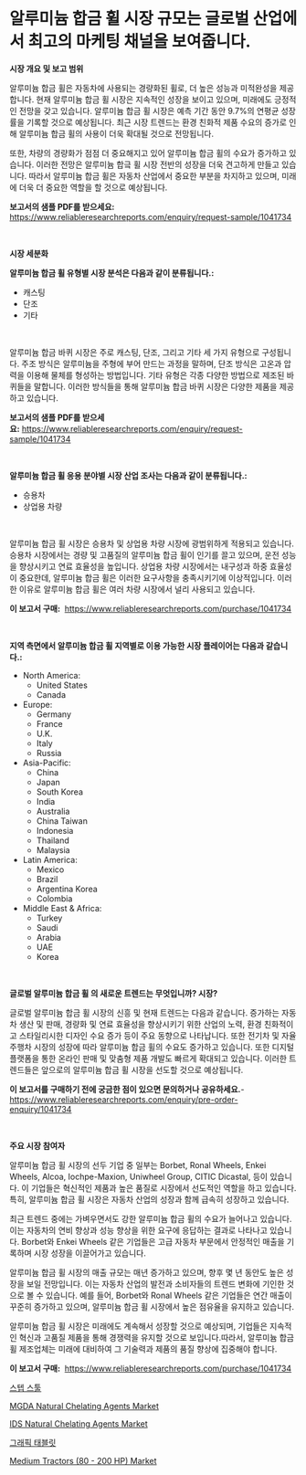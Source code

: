 <p><h1>알루미늄 합금 휠 시장 규모는 글로벌 산업에서 최고의 마케팅 채널을 보여줍니다.</h1></p><p><strong>시장 개요 및 보고 범위</strong></p>
<p><p>알루미늄 합금 휠은 자동차에 사용되는 경량화된 휠로, 더 높은 성능과 미적완성을 제공합니다. 현재 알루미늄 합금 휠 시장은 지속적인 성장을 보이고 있으며, 미래에도 긍정적인 전망을 갖고 있습니다. 알루미늄 합금 휠 시장은 예측 기간 동안 9.7%의 연평균 성장률을 기록할 것으로 예상됩니다. 최근 시장 트렌드는 환경 친화적 제품 수요의 증가로 인해 알루미늄 합금 휠의 사용이 더욱 확대될 것으로 전망됩니다. </p><p>또한, 차량의 경량화가 점점 더 중요해지고 있어 알루미늄 합금 휠의 수요가 증가하고 있습니다. 이러한 전망은 알루미늄 합긐 휠 시장 전반의 성장을 더욱 견고하게 만들고 있습니다. 따라서 알루미늄 합금 휠은 자동차 산업에서 중요한 부분을 차지하고 있으며, 미래에 더욱 더 중요한 역할을 할 것으로 예상됩니다.</p></p>
<p><strong>보고서의 샘플 PDF를 받으세요:</strong> <a href="https://www.reliableresearchreports.com/enquiry/request-sample/1041734">https://www.reliableresearchreports.com/enquiry/request-sample/1041734</a></p>
<p>&nbsp;</p>
<p><strong>시장 세분화</strong></p>
<p><strong>알루미늄 합금 휠 유형별 시장 분석은 다음과 같이 분류됩니다.:</strong></p>
<p><ul><li>캐스팅</li><li>단조</li><li>기타</li></ul></p>
<p>&nbsp;</p>
<p><p>알루미늄 합금 바퀴 시장은 주로 캐스팅, 단조, 그리고 기타 세 가지 유형으로 구성됩니다. 주조 방식은 알루미늄을 주형에 부어 만드는 과정을 말하며, 단조 방식은 고온과 압력을 이용해 물체를 형성하는 방법입니다. 기타 유형은 각종 다양한 방법으로 제조된 바퀴들을 말합니다. 이러한 방식들을 통해 알루미늄 합금 바퀴 시장은 다양한 제품을 제공하고 있습니다.</p></p>
<p><strong>보고서의 샘플 PDF를 받으세요:</strong>&nbsp;<a href="https://www.reliableresearchreports.com/enquiry/request-sample/1041734">https://www.reliableresearchreports.com/enquiry/request-sample/1041734</a></p>
<p>&nbsp;</p>
<p><strong> 알루미늄 합금 휠 응용 분야별 시장 산업 조사는 다음과 같이 분류됩니다.:</strong></p>
<p><ul><li>승용차</li><li>상업용 차량</li></ul></p>
<p>&nbsp;</p>
<p><p>알루미늄 합금 휠 시장은 승용차 및 상업용 차량 시장에 광범위하게 적용되고 있습니다. 승용차 시장에서는 경량 및 고품질의 알루미늄 합금 휠이 인기를 끌고 있으며, 운전 성능을 향상시키고 연료 효율성을 높입니다. 상업용 차량 시장에서는 내구성과 하중 효율성이 중요한데, 알루미늄 합금 휠은 이러한 요구사항을 충족시키기에 이상적입니다. 이러한 이유로 알루미늄 합금 휠은 여러 차량 시장에서 널리 사용되고 있습니다.</p></p>
<p><strong>이 보고서 구매:</strong>&nbsp; <a href="https://www.reliableresearchreports.com/purchase/1041734">https://www.reliableresearchreports.com/purchase/1041734</a></p>
<p>&nbsp;</p>
<p><strong>지역 측면에서 알루미늄 합금 휠 지역별로 이용 가능한 시장 플레이어는 다음과 같습니다.:</strong></p>
<p><ul>
    <li>
        North America:
        <ul>
            <li>United States</li>
            <li>Canada</li>
        </ul>
    </li>
    <li>
        Europe:
        <ul>
            <li>Germany</li>
            <li>France</li>
            <li>U.K.</li>
            <li>Italy</li>
            <li>Russia</li>
        </ul>
    </li>
    <li>
        Asia-Pacific:
        <ul>
            <li>China</li>
            <li>Japan</li>
            <li>South Korea</li>
            <li>India</li>
            <li>Australia</li>
            <li>China Taiwan</li>
            <li>Indonesia</li>
            <li>Thailand</li>
            <li>Malaysia</li>
        </ul>
    </li>
    <li>
        Latin America:
        <ul>
            <li>Mexico</li>
            <li>Brazil</li>
            <li>Argentina Korea</li>
            <li>Colombia</li>
        </ul>
    </li>
    <li>
        Middle East & Africa:
        <ul>
            <li>Turkey</li>
            <li>Saudi</li>
            <li>Arabia</li>
            <li>UAE</li>
            <li>Korea</li>
        </ul>
    </li>
    </ul></p>
<p>&nbsp;</p>
<p><strong>글로벌 알루미늄 합금 휠 의 새로운 트렌드는 무엇입니까? 시장?</strong></p>
<p><p>글로벌 알루미늄 합금 휠 시장의 신흥 및 현재 트렌드는 다음과 같습니다. 증가하는 자동차 생산 및 판매, 경량화 및 연료 효율성을 향상시키기 위한 산업의 노력, 환경 친화적이고 스타일리시한 디자인 수요 증가 등이 주요 동향으로 나타납니다. 또한 전기차 및 자율 주행차 시장의 성장에 따라 알루미늄 합금 휠의 수요도 증가하고 있습니다. 또한 디지털 플랫폼을 통한 온라인 판매 및 맞춤형 제품 개발도 빠르게 확대되고 있습니다. 이러한 트렌드들은 앞으로의 알루미늄 합금 휠 시장을 선도할 것으로 예상됩니다.</p></p>
<p><strong>이 보고서를 구매하기 전에 궁금한 점이 있으면 문의하거나 공유하세요.</strong>- <a href="https://www.reliableresearchreports.com/enquiry/pre-order-enquiry/1041734">https://www.reliableresearchreports.com/enquiry/pre-order-enquiry/1041734</a></p>
<p>&nbsp;</p>
<p><strong>주요 시장 참여자</strong></p>
<p><p>알루미늄 합금 휠 시장의 선두 기업 중 일부는 Borbet, Ronal Wheels, Enkei Wheels, Alcoa, Iochpe-Maxion, Uniwheel Group, CITIC Dicastal, 등이 있습니다. 이 기업들은 혁신적인 제품과 높은 품질로 시장에서 선도적인 역할을 하고 있습니다. 특히, 알루미늄 합금 휠 시장은 자동차 산업의 성장과 함께 급속히 성장하고 있습니다.</p><p>최근 트렌드 중에는 가벼우면서도 강한 알루미늄 합금 휠의 수요가 늘어나고 있습니다. 이는 자동차의 연비 향상과 성능 향상을 위한 요구에 응답하는 결과로 나타나고 있습니다. Borbet와 Enkei Wheels 같은 기업들은 고급 자동차 부문에서 안정적인 매출을 기록하며 시장 성장을 이끌어가고 있습니다.</p><p>알루미늄 합금 휠 시장의 매출 규모는 매년 증가하고 있으며, 향후 몇 년 동안도 높은 성장을 보일 전망입니다. 이는 자동차 산업의 발전과 소비자들의 트렌드 변화에 기인한 것으로 볼 수 있습니다. 예를 들어, Borbet와 Ronal Wheels 같은 기업들은 연간 매출이 꾸준히 증가하고 있으며, 알루미늄 합금 휠 시장에서 높은 점유율을 유지하고 있습니다.</p><p>알루미늄 합금 휠 시장은 미래에도 계속해서 성장할 것으로 예상되며, 기업들은 지속적인 혁신과 고품질 제품을 통해 경쟁력을 유지할 것으로 보입니다.따라서, 알루미늄 합금 휠 제조업체는 미래에 대비하여 그 기술력과 제품의 품질 향상에 집중해야 합니다.</p></p>
<p><strong>이 보고서 구매:</strong>&nbsp;&nbsp;<a href="https://www.reliableresearchreports.com/purchase/1041734">https://www.reliableresearchreports.com/purchase/1041734</a></p>
<p><p><a href="https://medium.com/@kelvinfeenrey98677/%EC%8A%A4%ED%85%9D-%EC%8A%A4%ED%88%B4-%EC%8B%9C%EC%9E%A5-%EC%A0%84%EB%A7%9D-%EC%82%B0%EC%97%85-%EA%B0%9C%EC%9A%94-%EB%B0%8F-%EC%98%88%EC%B8%A1-2024%EB%85%84%EB%B6%80%ED%84%B0-2031%EB%85%84%EA%B9%8C%EC%A7%80-77d12aaa832a">스텝 스툴</a></p><p><a href="https://github.com/mauripalmi/Market-Research-Report-List-2/blob/main/mgda-natural-chelating-agents-market.md">MGDA Natural Chelating Agents Market</a></p><p><a href="https://github.com/gulaimolin/Market-Research-Report-List-3/blob/main/ids-natural-chelating-agents-market.md">IDS Natural Chelating Agents Market</a></p><p><a href="https://medium.com/@lioneljeyrde454564576/%EA%B7%B8%EB%9E%98%ED%94%BD%EC%8A%A4-%ED%83%9C%EB%B8%94%EB%A6%BF-%EC%8B%9C%EC%9E%A5-%EA%B2%BD%EC%9F%81-%EB%B6%84%EC%84%9D-%EC%8B%9C%EC%9E%A5-%EB%8F%99%ED%96%A5-%EB%B0%8F-2031%EB%85%84%EA%B9%8C%EC%A7%80%EC%9D%98-%EC%A0%84%EB%A7%9D-d23203e4cc43">그래픽 태블릿</a></p><p><a href="https://issuu.com/reportprime-2/docs/medium-tractors-80-200-hp-market-size-2030.pptx">Medium Tractors (80 - 200 HP) Market</a></p></p>
